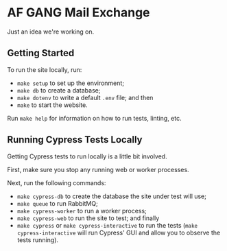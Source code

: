 # AF GANG Mail Exchange

Just an idea we're working on.

## Getting Started

To run the site locally, run:
 * `make setup` to set up the environment;
 * `make db` to create a database;
 * `make dotenv` to write a default `.env` file; and then 
 * `make` to start the website.

Run `make help` for information on how to run tests, linting, etc.


## Running Cypress Tests Locally

Getting Cypress tests to run locally is a little bit involved.

First, make sure you stop any running web or worker processes.

Next, run the following commands:

* `make cypress-db` to create the database the site under test will use;
* `make queue` to run RabbitMQ;
* `make cypress-worker` to run a worker process;
* `make cypress-web` to run the site to test; and finally
* `make cypress` or `make cypress-interactive` to run the tests (`make cypress-interactive` will run Cypress' GUI and allow you to observe the tests running).
